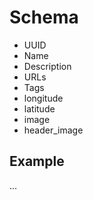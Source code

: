 # Schema

* UUID
* Name
* Description
* URLs
* Tags
* longitude
* latitude
* image
* header_image

## Example

...

